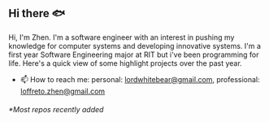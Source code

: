 ## Hi there 🐟

Hi, I'm Zhen. I'm a software engineer with an interest in pushing my knowledge for computer systems and developing innovative systems. I'm a first year Software Engineering major at RIT but i've been programming for life. Here's a quick view of some highlight projects over the past year.

- 📫 How to reach me: personal: lordwhitebear@gmail.com, professional: loffreto.zhen@gmail.com

<h6>*Most repos recently added</h6>
